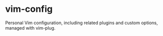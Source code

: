 # vim-config
Personal Vim configuration, including related plugins and custom options, managed with vim-plug.
